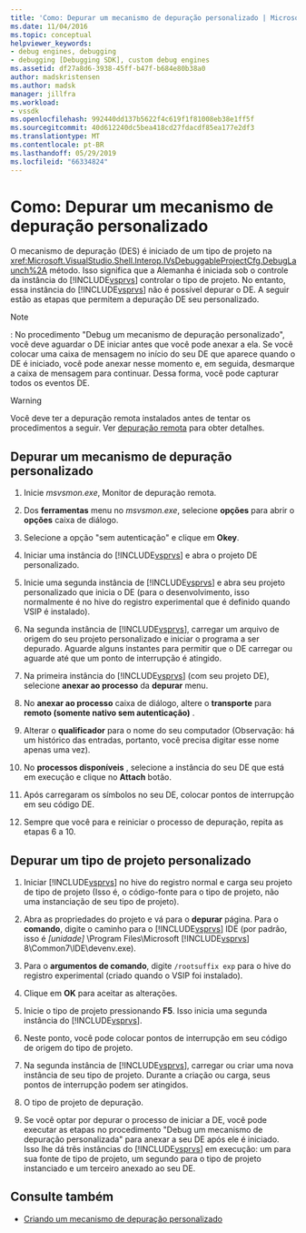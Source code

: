 ```yaml
---
title: 'Como: Depurar um mecanismo de depuração personalizado | Microsoft Docs'
ms.date: 11/04/2016
ms.topic: conceptual
helpviewer_keywords:
- debug engines, debugging
- debugging [Debugging SDK], custom debug engines
ms.assetid: df27a8d6-3938-45ff-b47f-b684e80b38a0
author: madskristensen
ms.author: madsk
manager: jillfra
ms.workload:
- vssdk
ms.openlocfilehash: 992440dd137b5622f4c619f1f81008eb38e1ff5f
ms.sourcegitcommit: 40d612240dc5bea418cd27fdacdf85ea177e2df3
ms.translationtype: MT
ms.contentlocale: pt-BR
ms.lasthandoff: 05/29/2019
ms.locfileid: "66334824"
---
```

# <a name="how-to-debug-a-custom-debug-engine"></a>Como: Depurar um mecanismo de depuração personalizado
O mecanismo de depuração (DES) é iniciado de um tipo de projeto na <xref:Microsoft.VisualStudio.Shell.Interop.IVsDebuggableProjectCfg.DebugLaunch%2A> método. Isso significa que a Alemanha é iniciada sob o controle da instância do [!INCLUDE[vsprvs](../../code-quality/includes/vsprvs_md.md)] controlar o tipo de projeto. No entanto, essa instância do [!INCLUDE[vsprvs](../../code-quality/includes/vsprvs_md.md)] não é possível depurar o DE. A seguir estão as etapas que permitem a depuração DE seu personalizado.

> [!NOTE]
> :     No procedimento "Debug um mecanismo de depuração personalizado", você deve aguardar o DE iniciar antes que você pode anexar a ela. Se você colocar uma caixa de mensagem no início do seu DE que aparece quando o DE é iniciado, você pode anexar nesse momento e, em seguida, desmarque a caixa de mensagem para continuar. Dessa forma, você pode capturar todos os eventos DE.

> [!WARNING]
> Você deve ter a depuração remota instalados antes de tentar os procedimentos a seguir. Ver [depuração remota](../../debugger/remote-debugging.md) para obter detalhes.

## <a name="debug-a-custom-debug-engine"></a>Depurar um mecanismo de depuração personalizado

1. Inicie *msvsmon.exe*, Monitor de depuração remota.

2. Dos **ferramentas** menu no *msvsmon.exe*, selecione **opções** para abrir o **opções** caixa de diálogo.

3. Selecione a opção "sem autenticação" e clique em **Okey**.

4. Iniciar uma instância do [!INCLUDE[vsprvs](../../code-quality/includes/vsprvs_md.md)] e abra o projeto DE personalizado.

5. Inicie uma segunda instância de [!INCLUDE[vsprvs](../../code-quality/includes/vsprvs_md.md)] e abra seu projeto personalizado que inicia o DE (para o desenvolvimento, isso normalmente é no hive do registro experimental que é definido quando VSIP é instalado).

6. Na segunda instância de [!INCLUDE[vsprvs](../../code-quality/includes/vsprvs_md.md)], carregar um arquivo de origem do seu projeto personalizado e iniciar o programa a ser depurado. Aguarde alguns instantes para permitir que o DE carregar ou aguarde até que um ponto de interrupção é atingido.

7. Na primeira instância do [!INCLUDE[vsprvs](../../code-quality/includes/vsprvs_md.md)] (com seu projeto DE), selecione **anexar ao processo** da **depurar** menu.

8. No **anexar ao processo** caixa de diálogo, altere o **transporte** para **remoto (somente nativo sem autenticação)** .

9. Alterar o **qualificador** para o nome do seu computador (Observação: há um histórico das entradas, portanto, você precisa digitar esse nome apenas uma vez).

10. No **processos disponíveis** , selecione a instância do seu DE que está em execução e clique no **Attach** botão.

11. Após carregaram os símbolos no seu DE, colocar pontos de interrupção em seu código DE.

12. Sempre que você para e reiniciar o processo de depuração, repita as etapas 6 a 10.

## <a name="debug-a-custom-project-type"></a>Depurar um tipo de projeto personalizado

1. Iniciar [!INCLUDE[vsprvs](../../code-quality/includes/vsprvs_md.md)] no hive do registro normal e carga seu projeto de tipo de projeto (Isso é, o código-fonte para o tipo de projeto, não uma instanciação de seu tipo de projeto).

2. Abra as propriedades do projeto e vá para o **depurar** página. Para o **comando**, digite o caminho para o [!INCLUDE[vsprvs](../../code-quality/includes/vsprvs_md.md)] IDE (por padrão, isso é *[unidade]* \Program Files\Microsoft [!INCLUDE[vsprvs](../../code-quality/includes/vsprvs_md.md)] 8\Common7\IDE\devenv.exe).

3. Para o **argumentos de comando**, digite `/rootsuffix exp` para o hive do registro experimental (criado quando o VSIP foi instalado).

4. Clique em **OK** para aceitar as alterações.

5. Inicie o tipo de projeto pressionando **F5**. Isso inicia uma segunda instância do [!INCLUDE[vsprvs](../../code-quality/includes/vsprvs_md.md)].

6. Neste ponto, você pode colocar pontos de interrupção em seu código de origem do tipo de projeto.

7. Na segunda instância de [!INCLUDE[vsprvs](../../code-quality/includes/vsprvs_md.md)], carregar ou criar uma nova instância de seu tipo de projeto. Durante a criação ou carga, seus pontos de interrupção podem ser atingidos.

8. O tipo de projeto de depuração.

9. Se você optar por depurar o processo de iniciar a DE, você pode executar as etapas no procedimento "Debug um mecanismo de depuração personalizada" para anexar a seu DE após ele é iniciado. Isso lhe dá três instâncias do [!INCLUDE[vsprvs](../../code-quality/includes/vsprvs_md.md)] em execução: um para sua fonte de tipo de projeto, um segundo para o tipo de projeto instanciado e um terceiro anexado ao seu DE.

## <a name="see-also"></a>Consulte também
- [Criando um mecanismo de depuração personalizado](../../extensibility/debugger/creating-a-custom-debug-engine.md)